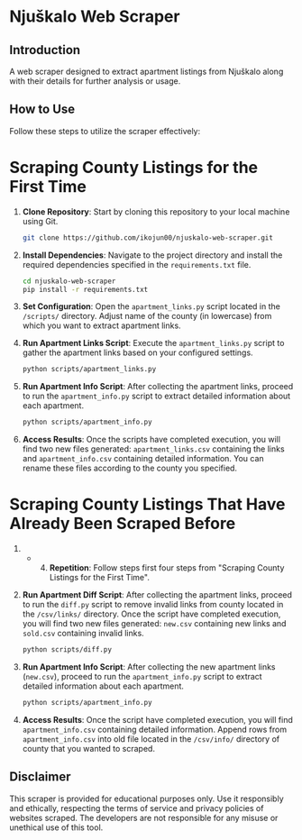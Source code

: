 # Njuškalo Web Scraper

## Introduction

A web scraper designed to extract apartment listings from Njuškalo along with their details for further analysis or usage.

## How to Use

Follow these steps to utilize the scraper effectively:

# Scraping County Listings for the First Time

1. **Clone Repository**: Start by cloning this repository to your local machine using Git.

    ```bash
    git clone https://github.com/ikojun00/njuskalo-web-scraper.git
    ```

2. **Install Dependencies**: Navigate to the project directory and install the required dependencies specified in the `requirements.txt` file.

    ```bash
    cd njuskalo-web-scraper
    pip install -r requirements.txt
    ```

3. **Set Configuration**: Open the `apartment_links.py` script located in the `/scripts/` directory. Adjust name of the county (in lowercase) from which you want to extract apartment links.

4. **Run Apartment Links Script**: Execute the `apartment_links.py` script to gather the apartment links based on your configured settings.

    ```bash
    python scripts/apartment_links.py
    ```

5. **Run Apartment Info Script**: After collecting the apartment links, proceed to run the `apartment_info.py` script to extract detailed information about each apartment.

    ```bash
    python scripts/apartment_info.py
    ```

6. **Access Results**: Once the scripts have completed execution, you will find two new files generated: `apartment_links.csv` containing the links and `apartment_info.csv` containing detailed information. You can rename these files according to the county you specified.

# Scraping County Listings That Have Already Been Scraped Before

1. - 4. **Repetition**: Follow steps first four steps from "Scraping County Listings for the First Time".

5. **Run Apartment Diff Script**: After collecting the apartment links, proceed to run the `diff.py` script to remove invalid links from county located in the `/csv/links/` directory. Once the script have completed execution, you will find two new files generated: `new.csv` containing new links and `sold.csv` containing invalid links.

    ```bash
    python scripts/diff.py
    ```
6. **Run Apartment Info Script**: After collecting the new apartment links (`new.csv`), proceed to run the `apartment_info.py` script to extract detailed information about each apartment.

    ```bash
    python scripts/apartment_info.py
    ```

7. **Access Results**: Once the script have completed execution, you will find `apartment_info.csv` containing detailed information. Append rows from `apartment_info.csv` into old file located in the `/csv/info/` directory of county that you wanted to scraped.

## Disclaimer

This scraper is provided for educational purposes only. Use it responsibly and ethically, respecting the terms of service and privacy policies of websites scraped. The developers are not responsible for any misuse or unethical use of this tool.